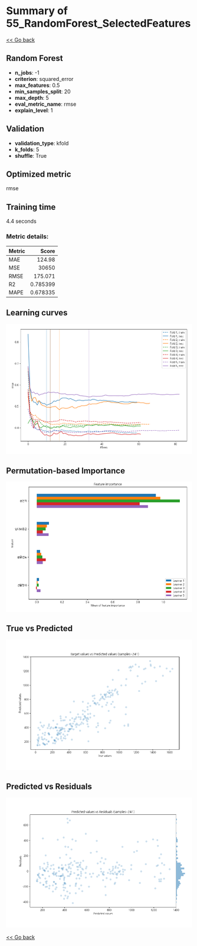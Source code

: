 # Summary of 55_RandomForest_SelectedFeatures

[<< Go back](../README.md)


## Random Forest
- **n_jobs**: -1
- **criterion**: squared_error
- **max_features**: 0.5
- **min_samples_split**: 20
- **max_depth**: 5
- **eval_metric_name**: rmse
- **explain_level**: 1

## Validation
 - **validation_type**: kfold
 - **k_folds**: 5
 - **shuffle**: True

## Optimized metric
rmse

## Training time

4.4 seconds

### Metric details:
| Metric   |        Score |
|:---------|-------------:|
| MAE      |   124.98     |
| MSE      | 30650        |
| RMSE     |   175.071    |
| R2       |     0.785399 |
| MAPE     |     0.678335 |



## Learning curves
![Learning curves](learning_curves.png)

## Permutation-based Importance
![Permutation-based Importance](permutation_importance.png)
## True vs Predicted

![True vs Predicted](true_vs_predicted.png)


## Predicted vs Residuals

![Predicted vs Residuals](predicted_vs_residuals.png)



[<< Go back](../README.md)
